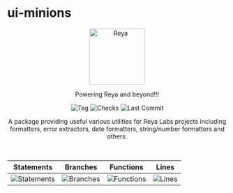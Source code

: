 # ui-minions

<p align="center">
  <a href="https://app.reya.xyz/">
    <picture>
      <img src="./docs/logo.png" alt="Reya" width="128" />
    </picture>
  </a>
</p>

<p align="center">Powering Reya and beyond!!!</p>

<p align="center">
  <img src="https://badgen.net/github/tag/Reya-Labs/ui-minions" alt="Tag" />
  <img src="https://badgen.net/github/checks/Reya-Labs/ui-minions/main" alt="Checks" />
  <img src="https://badgen.net/github/last-commit/Reya-Labs/ui-minions/main" alt="Last Commit" />
</p>

<p align="center">
A package providing useful various utilities for Reya Labs projects including formatters, error extractors, date formatters, string/number formatters and others.
</p>

<br />

| Statements                  | Branches                | Functions                 | Lines             |
| --------------------------- | ----------------------- | ------------------------- | ----------------- |
| ![Statements](https://badgen.net/badge/statements/40.31%25/red?style=flat) | ![Branches](https://badgen.net/badge/branches/40.81%25/red?style=flat) | ![Functions](https://badgen.net/badge/functions/38.88%25/red?style=flat) | ![Lines](https://badgen.net/badge/lines/39.16%25/red?style=flat) |
